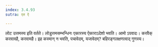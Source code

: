 ```yaml
---
index: 3.4.93
sutra: एत ऐ

---
```

लोट उत्तमस्य इति वर्तते। लोडुत्तमसम्भन्धिनः एकारस्य ऐकाराऽदेशो भवति। आमो ऽपवादः। करवैक् करवावहै, करवामहै। इह कस्मान् न भवति, पचावेदम्, यजावेदम्? बहिरङ्गलक्षणत्वाद् गुणस्य।